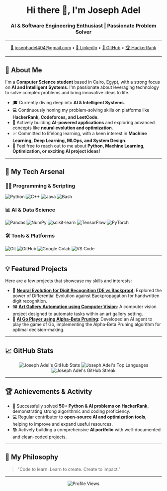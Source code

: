 <h1 align="center">Hi there 👋, I'm Joseph Adel</h1>
<h3 align="center">AI & Software Engineering Enthusiast | Passionate Problem Solver</h3>

---

<p align="center">
  <a href="mailto:josephadel404@gmail.com">📧 josephadel404@gmail.com</a> •
  <a href="https://www.linkedin.com/in/josephadel1">🔗 LinkedIn</a> •
  <a href="https://github.com/josephadel25">🐙 GitHub</a> •
  <a href="https://www.hackerrank.com/josephadel404">🏆 HackerRank</a>
</p>

---

## 🧠 About Me

I'm a **Computer Science student** based in Cairo, Egypt, with a strong focus on **AI and Intelligent Systems**. I'm passionate about leveraging technology to solve complex problems and bring innovative ideas to life.

-   🎓 Currently diving deep into **AI & Intelligent Systems**.
-   💻 Continuously honing my problem-solving skills on platforms like **HackerRank, Codeforces, and LeetCode**.
-   🤖 Actively building **AI-powered applications** and exploring advanced concepts like **neural evolution and optimization**.
-   📈 Committed to lifelong learning, with a keen interest in **Machine Learning, Deep Learning, MLOps, and System Design**.
-   💬 Feel free to reach out to me about **Python, Machine Learning, Optimization, or exciting AI project ideas!**

---

## 🚀 My Tech Arsenal

### 🧑‍💻 Programming & Scripting
![Python](https://img.shields.io/badge/-Python-3670A0?style=for-the-badge&logo=python&logoColor=ffdd54)
![C++](https://img.shields.io/badge/C++-%2300599C.svg?style=for-the-badge&logo=c%2B%2B&logoColor=white)
![Java](https://img.shields.io/badge/Java-%23ED8B00.svg?style=for-the-badge&logo=openjdk&logoColor=white)
![Bash](https://img.shields.io/badge/Bash-%23121011.svg?style=for-the-badge&logo=gnu-bash&logoColor=white)

### 📊 AI & Data Science
![Pandas](https://img.shields.io/badge/Pandas-%23150458.svg?style=for-the-badge&logo=pandas&logoColor=white)
![NumPy](https://img.shields.io/badge/Numpy-%23013243.svg?style=for-the-badge&logo=numpy&logoColor=white)
![scikit-learn](https://img.shields.io/badge/Scikit--Learn-%23F7931E.svg?style=for-the-badge&logo=scikit-learn&logoColor=white)
![TensorFlow](https://img.shields.io/badge/TensorFlow-%23FF6F00.svg?style=for-the-badge&logo=TensorFlow&logoColor=white)
![PyTorch](https://img.shields.io/badge/PyTorch-%23EE4C2C.svg?style=for-the-badge&logo=PyTorch&logoColor=white)

### 🛠 Tools & Platforms
![Git](https://img.shields.io/badge/git-%23F05033.svg?style=for-the-badge&logo=git&logoColor=white)
![GitHub](https://img.shields.io/badge/GitHub-%23121011.svg?style=for-the-badge&logo=github&logoColor=white)
![Google Colab](https://img.shields.io/badge/Colab-F9AB00?style=for-the-badge&logo=googlecolab&logoColor=white)
![VS Code](https://img.shields.io/badge/VS--Code-%23007ACC.svg?style=for-the-badge&logo=visual-studio-code&logoColor=white)

---

## 💡 Featured Projects

Here are a few projects that showcase my skills and interests:

-   🔬 **[Neural Evolution for Digit Recognition (DE vs Backprop)](https://github.com/josephadel25/Handwritten-Digit-Recognition-using-DE)**: Explored the power of Differential Evolution against Backpropagation for handwritten digit recognition.
-   🖼️ **[Art Gallery Automation using Computer Vision](https://github.com/josephadel25/Art-Gallery)**: A computer vision project designed to automate tasks within an art gallery setting.
-   🎲 **[AI Go Player using Alpha-Beta Pruning](https://github.com/josephadel25/Ai-Go-Play-Alpha-beta-pruning)**: Developed an AI agent to play the game of Go, implementing the Alpha-Beta Pruning algorithm for optimal decision-making.

---

## 📈 GitHub Stats

<p align="center">
  <img src="https://github-readme-stats.vercel.app/api?username=josephadel25&theme=radical&show_icons=true&hide_border=true" alt="Joseph Adel's GitHub Stats" />
  <img src="https://github-readme-stats.vercel.app/api/top-langs/?username=josephadel25&layout=compact&theme=radical&hide_border=true" alt="Joseph Adel's Top Languages" />
  <img src="https://github-readme-streak-stats.herokuapp.com/?user=josephadel25&theme=radical&hide_border=true" alt="Joseph Adel's GitHub Streak" />
</p>

---

## 🏆 Achievements & Activity

-   🥇 Successfully solved **50+ Python & AI problems on HackerRank**, demonstrating strong algorithmic and coding proficiency.
-   💻 Regular contributor to **open-source AI and optimization tools**, helping to improve and expand useful resources.
-   📚 Actively building a comprehensive **AI portfolio** with well-documented and clean-coded projects.

---

## 🌟 My Philosophy

> "Code to learn. Learn to create. Create to impact."

---

<p align="center">
  <img src="https://komarev.com/ghpvc/?username=josephadel25&label=Profile%20Views&color=blue&style=flat" alt="Profile Views" />
</p>
